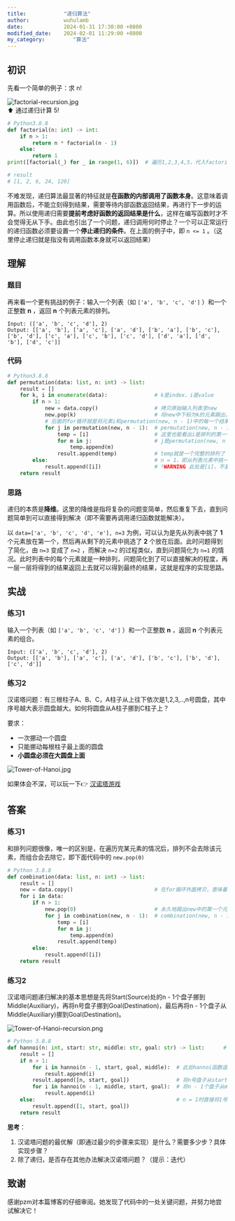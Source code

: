 ```yaml
---
title:            "递归算法"
author:           wuhulamb
date:             2024-01-31 17:30:00 +0800
modified_date:    2024-02-01 11:29:00 +0800
my_category:         "算法"
---
```

## 初识

先看一个简单的例子：求 n!

![factorial-recursion.jpg](/media/image/2024/01/factorial-recursion.jpg)  
:arrow_up: 通过递归计算 5! 

```python
# Python3.8.8
def factorial(n: int) -> int:
    if n > 1:
        return n * factorial(n - 1)
    else:
        return 1
print([factorial(_) for _ in range(1, 6)])  # 遍历1,2,3,4,5，代入factorial函数中

# result
# [1, 2, 6, 24, 120]
```

不难发现，递归算法最显著的特征就是**在函数的内部调用了函数本身**。这意味着调用函数后，不能立刻得到结果，需要等待内部函数返回结果，再进行下一步的运算。所以使用递归需要**提前考虑好函数的返回结果是什么**，这样在编写函数时才不会觉得无从下手。由此也引出了一个问题，递归调用何时停止？一个可以正常运行的递归函数必须要设置一个**停止递归的条件**。在上面的例子中，即 `n <= 1` 。（这里停止递归就是指没有调用函数本身就可以返回结果）

## 理解

### 题目

再来看一个更有挑战的例子：输入一个列表（如 `['a', 'b', 'c', 'd']` ）和一个正整数 **n** ，返回 **n** 个列表元素的排列。

    Input: (['a', 'b', 'c', 'd'], 2)
    Output: [['a', 'b'], ['a', 'c'], ['a', 'd'], ['b', 'a'], ['b', 'c'], ['b', 'd'], ['c', 'a'], ['c', 'b'], ['c', 'd'], ['d', 'a'], ['d', 'b'], ['d', 'c']]

### 代码

```python
# Python3.8.8
def permutation(data: list, n: int) -> list:
    result = []
    for k, i in enumerate(data):               # k是index，i是value
        if n > 1:
            new = data.copy()                  # 拷贝原始输入列表至new
            new.pop(k)                         # 将new中下标为k的元素踢出，即i（排列的第一个元素）
            # 后面的for循环就是将元素i和permutation(new, n - 1)中的每一个结果拼接起来，然后放入result里面
            for j in permutation(new, n - 1):  # permutation(new, n - 1) -> 在没有元素i的列表里选择剩下n - 1个元素排列
                temp = [i]                     # 这里也能看出i是排列的第一个元素
                for m in j:                    # j是permutation(new, n - 1)返回的一个排列
                    temp.append(m)
                result.append(temp)            # temp就是一个完整的排列了
        else:                                  # n = 1，即从列表元素中挑一个元素排的情况
            result.append([i])                 # !WARNING 此处是[i]，不是i，因为result里的每一个元素都是一种排列的方案 ，即temp列表
    return result
```

### 思路

递归的本质是**降维**。这里的降维是指将复杂的问题变简单，然后重复下去，直到问题简单到可以直接得到解决（即不需要再调用递归函数就能解决）。

以 `data=['a', 'b', 'c', 'd', 'e'], n=3` 为例，可以认为是先从列表中挑了 **1** 个元素放在第一个，然后再从剩下的元素中挑选了 **2** 个放在后面。此时问题得到了简化，由 `n=3` 变成了 `n=2` ，而解决 `n=2` 的过程类似，直到问题简化为 `n=1` 的情况。此时列表中的每个元素就是一种排列，问题简化到了可以直接解决的程度，再一层一层将得到的结果返回上去就可以得到最终的结果，这就是程序的实现思路。

## 实战

### 练习1

输入一个列表（如 `['a', 'b', 'c', 'd']` ）和一个正整数 **n** ，返回 **n** 个列表元素的组合。

    Input: (['a', 'b', 'c', 'd'], 2)
    Output: [['a', 'b'], ['a', 'c'], ['a', 'd'], ['b', 'c'], ['b', 'd'], ['c', 'd']]

### 练习2

汉诺塔问题：有三根柱子A、B、C，A柱子从上往下依次是1,2,3,..,n号圆盘，其中序号越大表示圆盘越大。如何将圆盘从A柱子挪到C柱子上？

要求：
- 一次挪动一个圆盘
- 只能挪动每根柱子最上面的圆盘
- **小圆盘必须在大圆盘上面**

![Tower-of-Hanoi.jpg](/media/image/2024/01/Tower-of-Hanoi.jpg "Tower-of-Hanoi")

如果体会不深，可以玩一下:point_right: [汉诺塔游戏](https://www.saolei.games/h.html)

## 答案

### 练习1

和排列问题很像，唯一的区别是，在遍历完某元素的情况后，排列不会去除该元素，而组合会去除它，即下面代码中的 `new.pop(0)`

```python
# Python 3.8.8
def combination(data: list, n: int) -> list:
    result = []
    new = data.copy()                          # 在for循环外面拷贝，意味着下面的new.pop(0)会永久地踢出某元素
    for i in data:
        if n > 1:
            new.pop(0)                         # 永久地踢出new中的第一个元素，即i（后面再调用combination(new, n - 1)时不会再有元素i）
            for j in combination(new, n - 1):  # combination(new, n - 1) -> 在没有元素i的列表里选择剩下n - 1个元素组合
                temp = [i]
                for m in j:
                    temp.append(m)
                result.append(temp)
        else:
            result.append([i])
    return result
```

### 练习2

汉诺塔问题递归解决的基本思想是先将Start(Source)处的n - 1个盘子挪到Middle(Auxiliary)，再将n号盘子挪到Goal(Destination)，最后再将n - 1个盘子从Middle(Auxiliary)挪到Goal(Destination)。

![Tower-of-Hanoi-recursion.png](/media/image/2024/01/Tower-of-Hanoi-recursion.png)

```python
# Python 3.8.8
def hannoi(n: int, start: str, middle: str, goal: str) -> list:      # n为start柱子上的圆盘个数，start为初始柱子名称，middle为中间柱子名称，goal为目标柱子名称
    result = []
    if n > 1:
        for i in hannoi(n - 1, start, goal, middle):  # 此处hannoi函数返回n - 1个圆盘从start挪到middle的步骤
            result.append(i)
        result.append([n, start, goal])               # 将n号盘子从start挪到goal
        for i in hannoi(n - 1, middle, start, goal):  # 将n - 1个盘子从middle挪到goal
            result.append(i)
    else:                                             # n = 1时直接将1号盘子从start挪到goal
        result.append([1, start, goal])
    return result
```

**思考**：
1. 汉诺塔问题的最优解（即通过最少的步骤来实现）是什么？需要多少步？具体实现步骤？
2. 除了递归，是否存在其他办法解决汉诺塔问题？（提示：迭代）

## 致谢

感谢pzm对本篇博客的仔细审阅。她发现了代码中的一处关键问题，并努力地尝试解决它！
